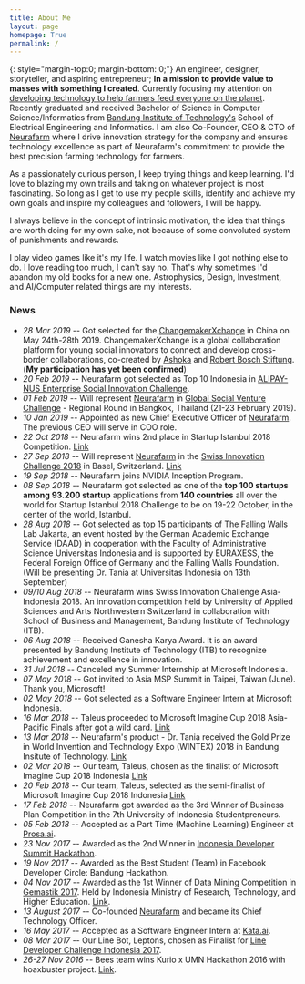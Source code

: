 ```yaml
---
title: About Me
layout: page
homepage: True
permalink: /
---
```


{: style="margin-top:0; margin-bottom: 0;"}
An engineer, designer, storyteller, and aspiring entrepreneur; **In a mission to provide value to masses with something I created**. Currently focusing my attention on [developing technology to help farmers feed everyone on the planet](http://neurafarm.io/). Recently graduated and received Bachelor of Science in Computer Science/Informatics from  [Bandung Institute of Technology's][1] School of Electrical Engineering and Informatics. I am also Co-Founder, CEO & CTO of [Neurafarm](http://neurafarm.io/) where I drive innovation strategy for the company and ensures technology excellence as part of Neurafarm's commitment to provide the best precision farming technology for farmers.

As a passionately curious person, I keep trying things and keep learning. I'd love to blazing my own trails and taking on whatever project is most fascinating. So long as I get to use my people skills, identify and achieve my own goals and inspire my colleagues and followers, I will be happy.

I always believe in the concept of intrinsic motivation, the idea that things are worth doing for my own sake, not because of some convoluted system of punishments and rewards.

I play video games like it's my life. I watch movies like I got nothing else to do. I love reading too much, I can't say no. That's why sometimes I'd abandon my old books for a new one. Astrophysics, Design, Investment, and AI/Computer related things are my interests. 

### News

* *28 Mar 2019* -- Got selected for the [ChangemakerXchange](http://changemakerxchange.com/) in China on May 24th-28th 2019. ChangemakerXchange is a global collaboration platform for young social innovators to connect and develop cross-border collaborations, co-created by [Ashoka](https://www.ashoka.org/en-ID) and [Robert Bosch Stiftung](https://www.bosch-stiftung.de/en). (**My participation has yet been confirmed**)
* *20 Feb 2019* -- Neurafarm got selected as Top 10 Indonesia in [ALIPAY-NUS Enterprise Social Innovation Challenge](https://alipaynusseachallenge.com/).
* *01 Feb 2019* -- Will represent [Neurafarm](http://neurafarm.com) in [Global Social Venture Challenge](https://gsvc.org/) - Regional Round in Bangkok, Thailand (21-23 February 2019). 
* *10 Jan 2019* -- Appointed as new Chief Executive Officer of [Neurafarm](http://neurafarm.com/). The previous CEO will serve in COO role.
* *22 Oct 2018* -- Neurafarm wins 2nd place in Startup Istanbul 2018 Competition. [Link](http://www.startupist.com/2018/10/startup-istanbul-challenge-2018-marked-by-women/)
* *27 Sep 2018* -- Will represent [Neurafarm](http://neurafarm.com) in the [Swiss Innovation Challenge 2018](https://www.fhnw.ch/en/about-fhnw/swiss-challenge-entrepreneurs-programme/swiss-innovation-challenge) in Basel, Switzerland. [Link](http://www.sbm.itb.ac.id/id/the-swiss-innovation-challenge-asia-indonesia-2018.html)
* *19 Sep 2018* -- Neurafarm joins NVIDIA Inception Program.
* *08 Sep 2018* -- Neurafarm got selected as one of the **top 100 startups among 93.200 startup** applications from **140 countries** all over the world for Startup Istanbul 2018 Challenge to be on 19-22 October, in the center of the world, Istanbul.
* *28 Aug 2018* -- Got selected as top 15 participants of The Falling Walls Lab Jakarta, an event hosted by the German Academic Exchange Service (DAAD) in cooperation with the Faculty of Administrative Science Universitas Indonesia and is supported by EURAXESS, the Federal Foreign Office of Germany and the Falling Walls Foundation. (Will be presenting Dr. Tania at Universitas Indonesia on 13th September)
* *09/10 Aug 2018* -- Neurafarm wins Swiss Innovation Challenge Asia-Indonesia 2018. An innovation competition held by University of Applied Sciences and Arts Northwestern Switzerland in collaboration with School of Business and Management, Bandung Institute of Technology (ITB).
* *06 Aug 2018* -- Received Ganesha Karya Award. It is an award presented by Bandung Institute of Technology (ITB) to recognize achievement and excellence in innovation.
* *31 Jul 2018* -- Canceled my Summer Internship at Microsoft Indonesia.
* *07 May 2018* -- Got invited to Asia MSP Summit in Taipei, Taiwan (June). Thank you, Microsoft!
* *02 May 2018* -- Got selected as a Software Engineer Intern at Microsoft Indonesia.
* *16 Mar 2018* -- Taleus proceeded to Microsoft Imagine Cup 2018 Asia-Pacific Finals after got a wild card. [Link](https://news.microsoft.com/apac/2018/04/02/meet-the-imagine-cup-2018-asia-pacific-regional-finalists/)  
* *13 Mar 2018* -- Neurafarm's product - Dr. Tania received the Gold Prize in World Invention and Technology  Expo (WINTEX) 2018 in Bandung Insitute of Technology. [Link](https://kemahasiswaan.itb.ac.id/welcome/tampil_berita/242/dr-tania-solusi-penyakit-tanaman) 
* *02 Mar 2018* -- Our team, Taleus, chosen as the finalist of Microsoft Imagine Cup 2018 Indonesia [Link](https://imagine.microsoft.com/en-us/Country/ID)
* *20 Feb 2018* -- Our team, Taleus, selected as the semi-finalist of Microsoft Imagine Cup 2018 Indonesia [Link](https://imagine.microsoft.com/en-us/Country/ID)
* *17 Feb 2018* -- Neurafarm got awarded as the 3rd Winner of Business Plan Competition in the 7th University of Indonesia Studentpreneurs.
* *05 Feb 2018* -- Accepted as a Part Time (Machine Learning) Engineer at [Prosa.ai](https://prosa.ai/).
* *23 Nov 2017* -- Awarded as the 2nd Winner in [Indonesia Developer Summit Hackathon](https://www.codepolitan.com/keseruan-dalam-indonesia-developer-summit-5a28d4b386c02).
* *19 Nov 2017* -- Awarded as the Best Student (Team) in Facebook Developer Circle: Bandung Hackathon.
* *04 Nov 2017* -- Awarded as the 1st Winner of Data Mining Competition in [Gemastik 2017](https://gemastik.ui.ac.id). Held by Indonesia Ministry of Research, Technology, and Higher Education. [Link](https://www.ristekdikti.go.id/itb-berhasil-raih-peringkat-2-pada-ajang-gemastik-2017/).
* *13 August 2017* -- Co-founded [Neurafarm](http://neurafarm.com) and became its Chief Technology Officer.
* *16 May 2017* -- Accepted as a Software Engineer Intern at  [Kata.ai](http://kata.ai).
* *08 Mar 2017* -- Our Line Bot, Leptons, chosen as Finalist for [Line Developer Challenge Indonesia 2017]( http://at-blog.line.me/id/archives/DevChallengeWinners.html).   
* *26-27 Nov 2016* -- Bees team wins Kurio x UMN Hackathon 2016 with hoaxbuster project. [Link](https://toolbox.kurio.co.id/kurio-x-umn-hackathon-2016-ajang-adu-sakti-pelajar-engineer-23ccd72b897e).

[1]: http://www.itb.ac.id/
